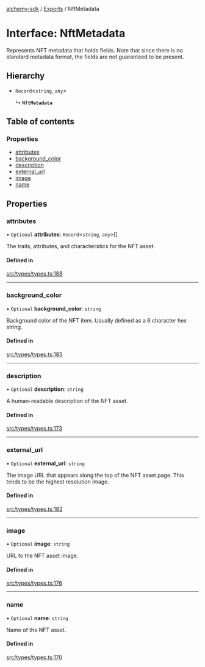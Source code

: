 [alchemy-sdk](../README.md) / [Exports](../modules.md) / NftMetadata

# Interface: NftMetadata

Represents NFT metadata that holds fields. Note that since there is no
standard metadata format, the fields are not guaranteed to be present.

## Hierarchy

- `Record`<`string`, `any`\>

  ↳ **`NftMetadata`**

## Table of contents

### Properties

- [attributes](NftMetadata.md#attributes)
- [background\_color](NftMetadata.md#background_color)
- [description](NftMetadata.md#description)
- [external\_url](NftMetadata.md#external_url)
- [image](NftMetadata.md#image)
- [name](NftMetadata.md#name)

## Properties

### attributes

• `Optional` **attributes**: `Record`<`string`, `any`\>[]

The traits, attributes, and characteristics for the NFT asset.

#### Defined in

[src/types/types.ts:188](https://github.com/alchemyplatform/alchemy-sdk-js/blob/fd39d10/src/types/types.ts#L188)

___

### background\_color

• `Optional` **background\_color**: `string`

Background color of the NFT item. Usually defined as a 6 character hex string.

#### Defined in

[src/types/types.ts:185](https://github.com/alchemyplatform/alchemy-sdk-js/blob/fd39d10/src/types/types.ts#L185)

___

### description

• `Optional` **description**: `string`

A human-readable description of the NFT asset.

#### Defined in

[src/types/types.ts:173](https://github.com/alchemyplatform/alchemy-sdk-js/blob/fd39d10/src/types/types.ts#L173)

___

### external\_url

• `Optional` **external\_url**: `string`

The image URL that appears along the top of the NFT asset page. This tends
to be the highest resolution image.

#### Defined in

[src/types/types.ts:182](https://github.com/alchemyplatform/alchemy-sdk-js/blob/fd39d10/src/types/types.ts#L182)

___

### image

• `Optional` **image**: `string`

URL to the NFT asset image.

#### Defined in

[src/types/types.ts:176](https://github.com/alchemyplatform/alchemy-sdk-js/blob/fd39d10/src/types/types.ts#L176)

___

### name

• `Optional` **name**: `string`

Name of the NFT asset.

#### Defined in

[src/types/types.ts:170](https://github.com/alchemyplatform/alchemy-sdk-js/blob/fd39d10/src/types/types.ts#L170)
